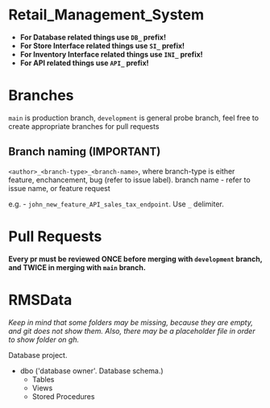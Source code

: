 # Retail_Management_System

- **For Database related things use  `DB_` prefix!**
- **For Store Interface related things use `SI_` prefix!**
- **For Inventory Interface related things use `INI_` prefix!**
- **For API related things use `API_` prefix!**
# Branches
`main` is production branch, `development` is general probe branch, feel free to create appropriate branches for pull requests

## Branch naming (IMPORTANT)
`<author>_<branch-type>_<branch-name>`, where branch-type is either feature, enchancement, bug (refer to issue label). branch name - refer to issue name, or feature request

e.g. - `john_new_feature_API_sales_tax_endpoint`. Use `_` delimiter.

# Pull Requests
**Every pr must be reviewed ONCE before merging with `development` branch, and TWICE in merging with `main` branch.**

# RMSData

*Keep in mind that some folders may be missing, because they are empty, and git does not show them. Also, there may be a placeholder file in order to show folder on gh.*

Database project.
- dbo ('database owner'. Database schema.)
  - Tables
  - Views
  - Stored Procedures
